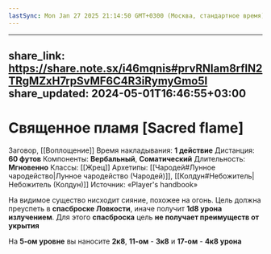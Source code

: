 ```yaml
---
lastSync: Mon Jan 27 2025 21:14:50 GMT+0300 (Москва, стандартное время)
---
```

---
share_link: https://share.note.sx/i46mqnis#prvRNlam8rflN2TRgMZxH7rpSvMF6C4R3iRymyGmo5I
share_updated: 2024-05-01T16:46:55+03:00
---
# Священное пламя [Sacred flame]
Заговор, [[Воплощение]]
Время накладывания: **1 действие**
Дистанция: **60 футов**
Компоненты: **Вербальный**, **Соматический**
Длительность: **Мгновенно**
Классы: [[Жрец]]
Архетипы: [[Чародей#Лунное чародейство|Лунное чародейство (Чародей)]], [[Колдун#Небожитель|Небожитель (Колдун)]]
Источник: «Player's handbook»

На видимое существо нисходит сияние, похожее на огонь. Цель должна преуспеть в **спасброске Ловкости**, иначе получит **1d8 урона излучением**. Для этого **спасброска** цель **не получает преимуществ от укрытия**
  
На **5-ом уровне** вы наносите **2к8**, **11-ом** - **3к8** и **17-ом** - **4к8 урона**
